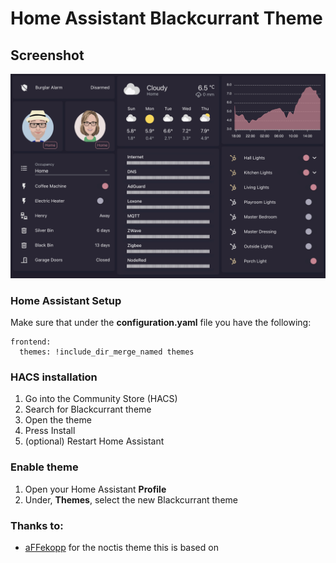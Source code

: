# Home Assistant Blackcurrant Theme

## Screenshot
![](https://github.com/4jandals/blackcurrant-theme/blob/96276ada17f6fa35b8e05e8202253e170b461c1d/blackcurrant-screenshot.png)

### Home Assistant Setup

Make sure that under the **configuration.yaml** file you have the following:
```
frontend:
  themes: !include_dir_merge_named themes
```

### HACS installation
1. Go into the Community Store (HACS)
2. Search for Blackcurrant theme
3. Open the theme
4. Press Install
5. (optional) Restart Home Assistant

### Enable theme
1. Open your Home Assistant **Profile**
2. Under, **Themes**, select the new Blackcurrant theme

### Thanks to:
- [aFFekopp](https://github.com/aFFekopp/noctis) for the noctis theme this is based on

